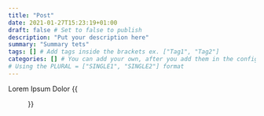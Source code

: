 ```yaml
---
title: "Post"
date: 2021-01-27T15:23:19+01:00
draft: false # Set to false to publish 
description: "Put your description here" 
summary: "Summary tets" 
tags: [] # Add tags inside the brackets ex. ["Tag1", "Tag2"] 
categories: [] # You can add your own, after you add them in the config.toml. 
# Using the PLURAL = ["SINGLE1", "SINGLE2"] format 
---
```

Lorem Ipsum Dolor
{{<figure url="../images/cars.jpg" width="1024" height="500" description="alt test" caption="captiontest" credit="me">}}
